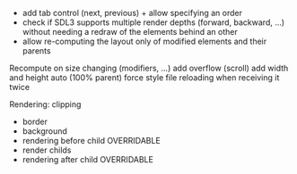 - add tab control (next, previous) + allow specifying an order
- check if SDL3 supports multiple render depths (forward, backward, ...) without needing a redraw of the elements behind an other
- allow re-computing the layout only of modified elements and their parents

Recompute on size changing (modifiers, ...)
add overflow (scroll)
add width and height auto (100% parent)
force style file reloading when receiving it twice


Rendering:
clipping

- border
- background
- rendering before child OVERRIDABLE
- render childs
- rendering after child OVERRIDABLE